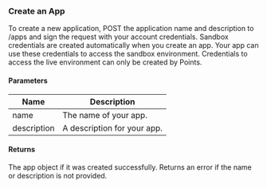### Create an App

To create a new application, POST the application name and description to /apps and sign the request with your account credentials. Sandbox credentials are created automatically when you create an app. Your app can use these credentials to access the sandbox environment. Credentials to access the live environment can only be created by Points.

#### Parameters

<table>
    <thead>
        <tr>
            <th>Name</th>
            <th>Description</th>
        </tr>
    </thead>
    <tbody>
        <tr>
            <td>name</td>
            <td>The name of your app.</td>
        </tr>
        <tr>
            <td>description</td>
            <td>A description for your app.</td>
        </tr>
    </tbody>
</table>

#### Returns

The app object if it was created successfully. Returns an error if the name or description is not provided.

